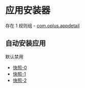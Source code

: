 # 应用安装器

存在 1 规则组 - [com.oplus.appdetail](/src/apps/com.oplus.appdetail.ts)

## 自动安装应用

默认禁用

- [快照-0](https://gkd-kit.songe.li/import/13038560)
- [快照-1](https://gkd-kit.songe.li/import/13038570)
- [快照-2](https://gkd-kit.songe.li/import/13038664)
